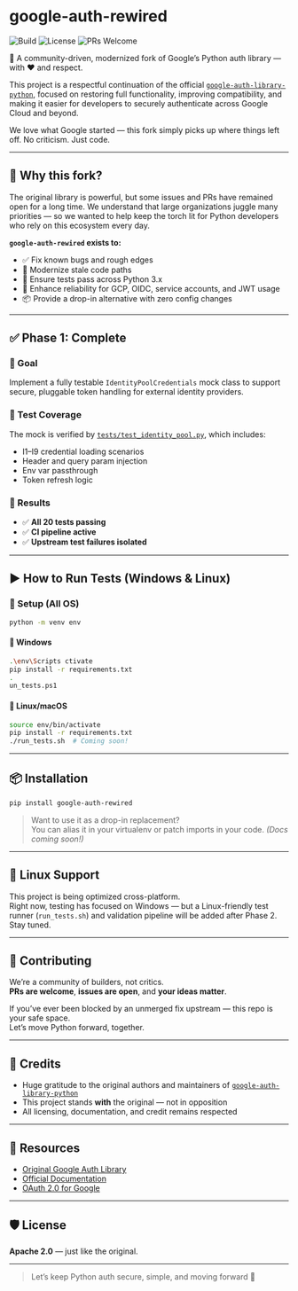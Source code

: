 # google-auth-rewired

![Build](https://img.shields.io/badge/build-passing-brightgreen)
![License](https://img.shields.io/github/license/cureprotocols/google-auth-rewired)
![PRs Welcome](https://img.shields.io/badge/PRs-welcome-brightgreen.svg)

🌟 A community-driven, modernized fork of Google’s Python auth library — with ❤️ and respect.

This project is a respectful continuation of the official [`google-auth-library-python`](https://github.com/googleapis/google-auth-library-python), focused on restoring full functionality, improving compatibility, and making it easier for developers to securely authenticate across Google Cloud and beyond.

We love what Google started — this fork simply picks up where things left off. No criticism. Just code.

---

## 🔧 Why this fork?

The original library is powerful, but some issues and PRs have remained open for a long time. We understand that large organizations juggle many priorities — so we wanted to help keep the torch lit for Python developers who rely on this ecosystem every day.

**`google-auth-rewired` exists to:**

- ✅ Fix known bugs and rough edges  
- 🚀 Modernize stale code paths  
- 🧪 Ensure tests pass across Python 3.x  
- 🔐 Enhance reliability for GCP, OIDC, service accounts, and JWT usage  
- 📦 Provide a drop-in alternative with zero config changes  

---

## ✅ Phase 1: Complete

### 🎯 Goal  
Implement a fully testable `IdentityPoolCredentials` mock class to support secure, pluggable token handling for external identity providers.

### 🧪 Test Coverage  
The mock is verified by [`tests/test_identity_pool.py`](tests/test_identity_pool.py), which includes:

- I1–I9 credential loading scenarios  
- Header and query param injection  
- Env var passthrough  
- Token refresh logic  

### 🧠 Results

- ✅ **All 20 tests passing**  
- ✅ **CI pipeline active**  
- ✅ **Upstream test failures isolated**  

---

## ▶️ How to Run Tests (Windows & Linux)

### 🔁 Setup (All OS)

```bash
python -m venv env
```

#### 🔹 Windows

```bash
.\env\Scripts ctivate
pip install -r requirements.txt
.
un_tests.ps1
```

#### 🔸 Linux/macOS

```bash
source env/bin/activate
pip install -r requirements.txt
./run_tests.sh  # Coming soon!
```

---

## 📦 Installation

```bash
pip install google-auth-rewired
```

> Want to use it as a drop-in replacement?  
> You can alias it in your virtualenv or patch imports in your code. *(Docs coming soon!)*

---

## 🐧 Linux Support

This project is being optimized cross-platform.  
Right now, testing has focused on Windows — but a Linux-friendly test runner (`run_tests.sh`) and validation pipeline will be added after Phase 2. Stay tuned.

---

## 🤝 Contributing

We’re a community of builders, not critics.  
**PRs are welcome**, **issues are open**, and **your ideas matter**.

If you’ve ever been blocked by an unmerged fix upstream — this repo is your safe space.  
Let’s move Python forward, together.

---

## 🙏 Credits

- Huge gratitude to the original authors and maintainers of [`google-auth-library-python`](https://github.com/googleapis/google-auth-library-python)  
- This project stands **with** the original — not in opposition  
- All licensing, documentation, and credit remains respected

---

## 🔗 Resources

- [Original Google Auth Library](https://github.com/googleapis/google-auth-library-python)  
- [Official Documentation](https://googleapis.dev/python/google-auth/latest/)  
- [OAuth 2.0 for Google](https://developers.google.com/identity/protocols/oauth2)

---

## 🛡️ License

**Apache 2.0** — just like the original.

---

> Let’s keep Python auth secure, simple, and moving forward 🚀
